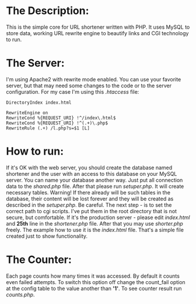 # The Description:
This is the simple core for URL shortener written with PHP. It uses MySQL to store data, working URL rewrite engine to beautify links and CGI technology to run.

# The Server:
I'm using Apache2 with rewrite mode enabled. You can use your favorite server, but that may need some changes to the code or to the server configuration.
For my case I'm using this *.htaccess* file:
```
DirectoryIndex index.html

RewriteEngine on
RewriteCond %{REQUEST_URI} !^/index\.html$
RewriteCond %{REQUEST_URI} !^(.+)\.php$
RewriteRule (.+) /l.php?s=$1 [L]
```

# How to run:
If it's OK with the web server, you should create the database named shortener and the user with an access to this database on your MySQL server. You can name your database another way. Just put all connection data to the *shared.php* file. After that please run *setuper.php*. It will create necessary tables. Warning! If there already will be such tables in the database, their content will be lost forever and they will be created as described in the _setuper.php_. Be careful.
The next step - is to set the correct path to cgi scripts. I've put them in the root directory that is not secure, but comfortable. If it's the production server - please edit _index.html_ and **25th** line in the _shortener.php_ file. 
After that you may use _shorter.php_ freely. The example how to use it is the _index.html_ file. That's a simple file created just to show functionality.

# The Counter:
Each page counts how many times it was accessed. By default it counts even failed attempts. To switch this option off change the count_fail option at the config table to the value another than **'1'**. To see counter result run _counts.php_.
